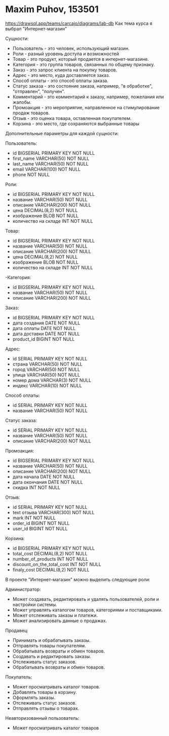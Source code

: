# Maxim Puhov, 153501
https://drawsql.app/teams/carcajo/diagrams/lab-db
Как тема курса я выбрал "Интернет-магазин"

Сущности:
<ul>
<li>Пользователь - это человек, использующий магазин.</li>
<li>Роли - разный уровень доступа и возможностей</li>
<li>Товар - это продукт, который продается в интернет-магазине.</li>
<li>Категория - это группа товаров, связанных по общему признаку.</li>
<li>Заказ - это запрос клиента на покупку товаров.</li>
<li>Адрес - это место, куда доставляется заказ.</li>
<li>Способ оплаты - это способ оплаты заказа.</li>
<li>Статус заказа - это состояние заказа, например, "в обработке", "отправлен", "получен".</li>
<li>Комментарий - это комментарий к заказу, например, пожелания или жалобы.</li>
<li>Промоакция - это мероприятие, направленное на стимулирование продаж товаров.</li>
<li>Отзыв - это оценка товара, оставленная покупателем.</li>
<li>Корзина - это место, где сохраняются выбранные товары</li>
</ul>

Дополнительные параметры для каждой сущности:

Пользователь:
<ul>
<li>id BIGSERIAL PRIMARY KEY NOT NULL</li>
<li>first_name VARCHAR(50) NOT NULL</li>
<li>last_name VARCHAR(50) NOT NULL </li>
<li>email VARCHAR(100) NOT NULL</li>
<li>phone NOT NULL</li>
</ul>

Роли:
<ul>
<li>id BIGSERIAL PRIMARY KEY NOT NULL</li>
<li>название VARCHAR(50) NOT NULL</li>
<li>описание VARCHAR(200) NOT NULL </li>
<li>цена DECIMAL(8,2) NOT NULL</li>
<li>изображение BLOB NOT NULL</li>
<li>количество на складе INT NOT NULL</li>
</ul>

Товар:
<ul>
<li>id BIGSERIAL PRIMARY KEY NOT NULL</li>
<li>название VARCHAR(50) NOT NULL</li>
<li>описание VARCHAR(200) NOT NULL </li>
<li>цена DECIMAL(8,2) NOT NULL</li>
<li>изображение BLOB NOT NULL</li>
<li>количество на складе INT NOT NULL</li>
</ul>

-Категория:
<ul>
<li>id BIGSERIAL PRIMARY KEY NOT NULL</li>
<li>название VARCHAR(50) NOT NULL</li>
<li>описание VARCHAR(200) NOT NULL</li>
</ul>

Заказ:
<ul>
<li>id BIGSERIAL PRIMARY KEY NOT NULL</li>
<li>дата создания DATE NOT NULL</li>
<li>дата оплаты DATE NOT NULL</li>
<li>дата доставки DATE NOT NULL</li>
<li>product_id BIGINT NOT NULL</li>
</ul>

Адрес:
<ul>
<li>id SERIAL PRIMARY KEY NOT NULL</li>
<li>страна VARCHAR(50) NOT NULL</li>
<li>город VARCHAR(50) NOT NULL</li>
<li>улица VARCHAR(50) NOT NULL</li>
<li>номер дома VARCHAR(3) NOT NULL</li>
<li>индекс VARCHAR(10) NOT NULL</li>
</ul>

Способ оплаты:
<ul>
<li>id SERIAL PRIMARY KEY NOT NULL</li>
<li>название VARCHAR(50) NOT NULL</li>
</ul>

Статус заказа:
<ul>
<li>id SERIAL PRIMARY KEY NOT NULL</li>
<li>название VARCHAR(50) NOT NULL</li>
<li>описание VARCHAR(200) NOT NULL</li>
</ul>

Промоакция:
<ul>
<li>id BIGSERIAL PRIMARY KEY NOT NULL</li>
<li>название VARCHAR(50) NOT NULL</li>
<li>описание VARCHAR(200) NOT NULL</li>
<li>дата начала DATE NOT NULL</li>
<li>дата окончания DATE NOT NULL</li>
<li>скидка INT NOT NULL</li>
</ul>

Отзыв:
<ul>
<li>id SERIAL PRIMARY KEY NOT NULL</li>
<li>text отзыва VARCHAR(300) NOT NULL</li>
<li>mark INT NOT NULL</li>
<li>order_id BIGINT NOT NULL</li>
<li>user_id BIGINT NOT NULL</li>
</ul>

Корзина:
<ul>
<li>id BIGSERIAL PRIMARY KEY NOT NULL</li>
<li>total_cost DECIMAL(8,2) NOT NULL</li>
<li>number_of_products INT NOT NULL</li>
<li>discount_on_the_total_cost INT NOT NULL</li>
<li>finaly_cost DECIMAL(8,2) NOT NULL</li>
</ul>

В проекте "Интернет-магазин" можно выделить следующие роли:

Администратор:
<ul>
<li>Может создавать, редактировать и удалять пользователей, роли и настройки системы.</li>
<li>Может управлять каталогом товаров, категориями и поставщиками.</li>
<li>Может отслеживать заказы и платежи.</li>
<li>Может анализировать данные о продажах.</li>
</ul>

Продавец:
<ul>
<li>Принимать и обрабатывать заказы.</li>
<li>Отправлять товары покупателям.</li>
<li>Обрабатывать возвраты и обмен товаров.</li>
<li>Создавать и редактировать заказы.</li>
<li>Отслеживать статус заказов.</li>
<li>Обрабатывать возвраты и обмен товаров.</li>
</ul>

Покупатель:
<ul>
<li>Может просматривать каталог товаров.</li>
<li>Добавлять товары в корзину.</li>
<li>Оформлять заказы.</li>
<li>Отслеживать статус заказов.</li>
<li>Отправлять отзывы о товарах.</li>
</ul>

Неавторизованный пользователь:
<ul>
<li>Может просматривать каталог товаров</li>
</ul>
